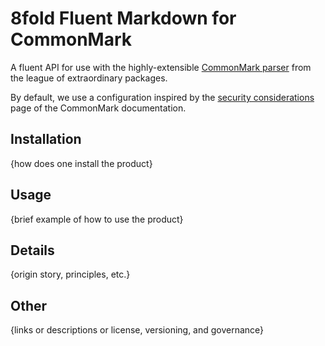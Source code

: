 # 8fold Fluent Markdown for CommonMark

A fluent API for use with the highly-extensible
[CommonMark parser](https://commonmark.thephpleague.com/2.0/) from the league of
extraordinary packages.

By default, we use a configuration inspired by the
[security considerations](https://commonmark.thephpleague.com/2.0/security/)
page of the CommonMark documentation.

## Installation

{how does one install the product}

## Usage

{brief example of how to use the product}

## Details

{origin story, principles, etc.}

## Other

{links or descriptions or license, versioning, and governance}
